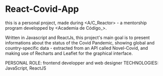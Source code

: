 # React-Covid-App

this is a personal project, made during <A/C_Reactor> - a mentorship program developped by <Academia de Código_>.

Written in Javascript and ReactJs, this project's main goal is to present informations about the status of the Covid Pandemic, showing global and country-specific data - extracted from an API called Novel-Covid, and making use of Recharts and Leaflet for the graphical interface.

PERSONAL ROLE: frontend developper and web designer
TECHNOLOGIES: JavaScript, ReactJS
